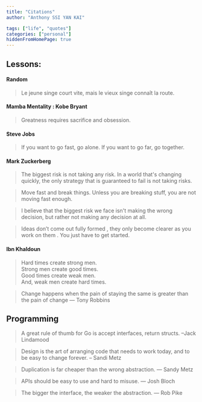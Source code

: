 ```yaml
---
title: "Citations"
author: "Anthony SSI YAN KAI"

tags: ["life", "quotes"]
categories: ["personal"]
hiddenFromHomePage: true
---
```


## Lessons:

#### Random

> Le jeune singe court vite, mais le vieux singe connaît la route.

#### Mamba Mentality : Kobe Bryant

> Greatness requires sacrifice and obsession.

#### Steve Jobs

> If you want to go fast, go alone. If you want to go far, go together.


#### Mark Zuckerberg

> The biggest risk is not taking any risk. In a world that's changing quickly, the only strategy that is guaranteed to fail is not taking risks.

> Move fast and break things. Unless you are breaking stuff, you are not moving fast enough.

> I believe that the biggest risk we face isn't making the wrong decision, but rather not making any decision at all.

> Ideas don’t come out fully formed , they only become clearer as you work on them . You just have to get started.

#### Ibn Khaldoun

> Hard times create strong men.  
Strong men create good times.  
Good times create weak men.  
And, weak men create hard times.  

> Change happens when the pain of staying the same is greater than the pain of change
— Tony Robbins

## Programming

> A great rule of thumb for Go is accept interfaces, return structs.
–Jack Lindamood

> Design is the art of arranging code that needs to work today, and to be easy to change forever.
– Sandi Metz

> Duplication is far cheaper than the wrong abstraction.
— Sandy Metz

> APIs should be easy to use and hard to misuse.
— Josh Bloch

> The bigger the interface, the weaker the abstraction.
— Rob Pike